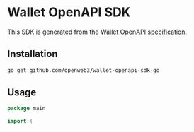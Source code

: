 # Wallet OpenAPI SDK

This SDK is generated from the [Wallet OpenAPI specification](openapi.json).

## Installation

```bash
go get github.com/openweb3/wallet-openapi-sdk-go
```

## Usage

```go
package main

import (

